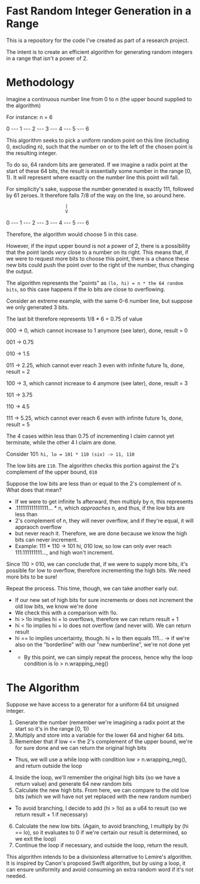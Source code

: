 # Fast Random Integer Generation in a Range

This is a repository for the code I've created as part of a research project.

The intent is to create an efficient algorithm for generating random integers in a range that isn't a power of 2.

# Methodology

Imagine a continuous number line from 0 to n (the upper bound supplied to the algorithm)

For instance: n = 6

0 --- 1 --- 2 --- 3 --- 4 --- 5 --- 6

This algorithm seeks to pick a uniform random point on this line (including 0, excluding n),
such that the number on or to the left of the chosen point is the resulting integer.

To do so, 64 random bits are generated. If we imagine a radix point at the start of these 64
bits, the result is essentially some number in the range [0, 1). It will represent where exactly
on the number line this point will fall.

For simplicity's sake, suppose the number generated is exactly 111, followed by 61 zeroes.
It therefore falls 7/8 of the way on the line, so around here.

                          |    
                          V
0 --- 1 --- 2 --- 3 --- 4 --- 5 --- 6

Therefore, the algorithm would choose 5 in this case.

However, if the input upper bound is not a power of 2, there is a possibility that the point lands *very* close
to a number on its right. This means that, if we were to request more bits to choose this point, there is a chance
these new bits could push the point over to the right of the number, thus changing the output.

The algorithm represents the "points" as `(lo, hi) = n * the 64 random bits`, so this case happens if the lo bits are close to overflowing.

Consider an extreme example, with the same 0-6 number line, but suppose we only generated 3 bits.

The last bit therefore represents 1/8 * 6 = 0.75 of value

000 -> 0, which cannot increase to 1 anymore (see later), done, result = 0

001 -> 0.75

010 -> 1.5

011 -> 2.25, which cannot ever reach 3 even with infinite future 1s, done, result = 2

100 -> 3, which cannot increase to 4 anymore (see later), done, result = 3

101 -> 3.75

110 -> 4.5

111 -> 5.25, which cannot ever reach 6 even with infinite future 1s, done, result = 5

The 4 cases within less than 0.75 of incrementing I claim cannot yet terminate, while the other 4 I claim are done.

Consider 101: `hi, lo = 101 * 110 (six) -> 11, 110`

The low bits are `110`. The algorithm checks this portion against the 2's complement of the upper bound, `010` 

Suppose the low bits are less than or equal to the 2's complement of n. What does that mean?
- If we were to get infinite 1s afterward, then multiply by n, this represents
- .111111111111111... * n, which *approaches* n, and thus, if the low bits are less than
- 2's complement of n, they will never overflow, and if they're equal, it will appraoch overflow
- but never reach it. Therefore, we are done because we know the high bits can never increment.
- Example: 111 * 110 -> 101 hi, 010 low, so low can only ever reach 111.111111111..., and high won't increment.


Since 110 > 010, we can conclude that, if we were to supply more bits, it's possible for low to overflow,
therefore incrementing the high bits. We need more bits to be sure!

Repeat the process. This time, though, we can take another early out.
- If our new set of high bits for sure increments or does not increment the old low bits, we know we're done
- We check this with a comparison with !lo.
- hi > !lo implies hi + lo overflows, therefore we can return result + 1
- hi < !lo implies hi + lo does not overflow (and never will). We can return result
- hi == lo implies uncertainty, though. hi + lo then equals 111... -> if we're also on the "borderline" with our "new numberline", we're not done yet
- - By this point, we can simply repeat the process, hence why the loop condition is lo > n.wrapping_neg()

# The Algorithm

Suppose we have access to a generator for a uniform 64 bit unsigned integer.

1. Generate the number (remember we're imagining a radix point at the start so it's in the range [0, 1))
2. Multiply and store into a variable for the lower 64 and higher 64 bits.
3. Remember that if low <= the 2's complement of the upper bound, we're for sure done and we can return the original high bits
- Thus, we will use a while loop with condition low > n.wrapping_neg(), and return outside the loop
4. Inside the loop, we'll remember the original high bits (so we have a return value) and generate 64 new random bits
5. Calculate the new high bits. From here, we can compare to the old low bits (which we will have not yet replaced with the new random number)
- To avoid branching, I decide to add (hi > !lo) as a u64 to result (so we return result + 1 if necessary)
6. Calculate the new low bits. (Again, to avoid branching, I multiply by (hi == lo), so it evaluates to 0 if we're certain our result is determined, so we exit the loop)
7. Continue the loop if necessary, and outside the loop, return the result.

This algorithm intends to be a divisionless alternative to Lemire's algorithm. It is inspired by Canon's proposed Swift algorithm, but by using a loop, it can ensure uniformity and avoid consuming an extra random word if it's not needed.